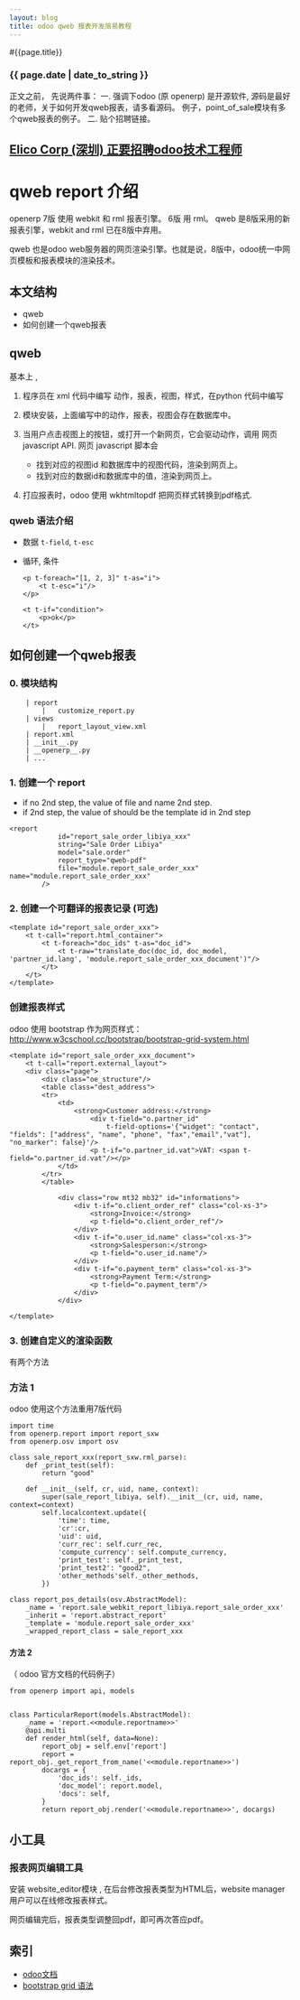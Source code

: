 ```yaml
---
layout: blog
title: odoo qweb 报表开发简易教程
---
```


#{{page.title}}

### {{ page.date | date_to_string }}

正文之前， 先说两件事：
一. 强调下odoo (原 openerp) 是开源软件, 源码是最好的老师，关于如何开发qweb报表，请多看源码。
例子，point_of_sale模块有多个qweb报表的例子。
二. 贴个招聘链接。
## [Elico Corp (深圳) 正要招聘odoo技术工程师][job_link]
[job_link]: http://simple-is-better.com/jobs/866 "Eilco Shenzhen hire odoo developers"

# qweb report 介绍
openerp 7版 使用 webkit 和 rml 报表引擎。 6版 用 rml。
qweb 是8版采用的新报表引擎，webkit and rml 已在8版中弃用。

qweb 也是odoo web服务器的网页渲染引擎。也就是说，8版中，odoo统一中网页模板和报表模块的渲染技术。

## 本文结构
* qweb
* 如何创建一个qweb报表

## qweb
基本上 , 

1. 程序员在 xml 代码中编写 动作，报表，视图，样式，在python 代码中编写
2. 模块安装，上面编写中的动作，报表，视图会存在数据库中。
3. 当用户点击视图上的按钮，或打开一个新网页，它会驱动动作，调用 网页 javascript API. 网页 javascript 脚本会 
    * 找到对应的视图id 和数据库中的视图代码，渲染到网页上。
    * 找到对应的数据id和数据库中的值，渲染到网页上。

4. 打应报表时，odoo 使用 wkhtmltopdf 把网页样式转换到pdf格式.

### qweb 语法介绍
* 数据
	`t-field`, `t-esc`
 
* 循环, 条件

	```
	<p t-foreach="[1, 2, 3]" t-as="i">
    	<t t-esc="i"/>
	</p>
	```
	```
	<t t-if="condition">
        <p>ok</p>
    </t>
	```

## 如何创建一个qweb报表
### 0. 模块结构
```
	| report
		|	customize_report.py
	| views
		|	report_layout_view.xml
	| report.xml
	| __init__.py
	| __openerp__.py
	| ...
```
### 1. 创建一个 report

* if no 2nd step, the value of file and name  2nd step.
* if 2nd step, the value of  should be the template id in 2nd step

```
<report 
            id="report_sale_order_libiya_xxx"
            string="Sale Order Libiya"
            model="sale.order" 
            report_type="qweb-pdf"
            file="module.report_sale_order_xxx" 
name="module.report_sale_order_xxx" 
        />
```
### 2. 创建一个可翻译的报表记录 (可选)
```
<template id="report_sale_order_xxx">
    <t t-call="report.html_container">
        <t t-foreach="doc_ids" t-as="doc_id">
            <t t-raw="translate_doc(doc_id, doc_model, 'partner_id.lang', 'module.report_sale_order_xxx_document')"/>
        </t>
    </t>
</template>
```

### 创建报表样式

odoo 使用 bootstrap 作为网页样式：
http://www.w3cschool.cc/bootstrap/bootstrap-grid-system.html


```
<template id="report_sale_order_xxx_document">
    <t t-call="report.external_layout">
    <div class="page">
        <div class="oe_structure"/>
        <table class="dest_address">
        <tr>
            <td>
                <strong>Customer address:</strong>
                    <div t-field="o.partner_id" 
                        t-field-options='{"widget": "contact", "fields": ["address", "name", "phone", "fax","email","vat"], "no_marker": false}'/>
                    <p t-if="o.partner_id.vat">VAT: <span t-field="o.partner_id.vat"/></p>
            </td>
        </tr>
        </table>

            <div class="row mt32 mb32" id="informations">
                <div t-if="o.client_order_ref" class="col-xs-3">
                    <strong>Invoice:</strong>
                    <p t-field="o.client_order_ref"/>
                </div>
                <div t-if="o.user_id.name" class="col-xs-3">
                    <strong>Salesperson:</strong>
                    <p t-field="o.user_id.name"/>
                </div>
                <div t-if="o.payment_term" class="col-xs-3">
                    <strong>Payment Term:</strong>
                    <p t-field="o.payment_term"/>
                </div>
            </div>

</template>

```

### 3. 创建自定义的渲染函数
有两个方法
### 方法 1 
odoo 使用这个方法重用7版代码

```
import time
from openerp.report import report_sxw
from openerp.osv import osv

class sale_report_xxx(report_sxw.rml_parse):
    def _print_test(self):
        return "good"

    def __init__(self, cr, uid, name, context):
        super(sale_report_libiya, self).__init__(cr, uid, name, context=context)
        self.localcontext.update({
            'time': time,
            'cr':cr,
            'uid': uid,
            'curr_rec': self.curr_rec,
            'compute_currency': self.compute_currency,
            'print_test': self._print_test,
            'print_test2': "good2",
            'other_methods'self._other_methods,
        })

class report_pos_details(osv.AbstractModel):
    _name = 'report.sale_webkit_report_libiya.report_sale_order_xxx'
    _inherit = 'report.abstract_report'
    _template = 'module.report_sale_order_xxx'
    _wrapped_report_class = sale_report_xxx
```

#### 方法 2
（  odoo 官方文档的代码例子）

```
from openerp import api, models


class ParticularReport(models.AbstractModel):
    _name = 'report.<<module.reportname>>'
    @api.multi
    def render_html(self, data=None):
        report_obj = self.env['report']
        report = report_obj._get_report_from_name('<<module.reportname>>')
        docargs = {
            'doc_ids': self._ids,
            'doc_model': report.model,
            'docs': self,
        }
        return report_obj.render('<<module.reportname>>', docargs)
```

## 小工具
### 报表网页编辑工具
安装 website_editor模块 , 在后台修改报表类型为HTML后，website manager 用户可以在线修改报表样式。

网页编辑完后，报表类型调整回pdf，即可再次答应pdf。

## 索引
* [odoo文档](https://www.odoo.com/documentation/8.0/reference/qweb.html)
* [bootstrap grid 语法](http://www.w3cschool.cc/bootstrap/bootstrap-grid-system.html)


